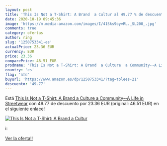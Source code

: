 ```yaml
---
layout: post
title: 'This Is Not a T-Shirt: A Brand  a Cultur al 49.77 % de descuento'
date: 2020-10-19 09:45:36
image: 'https://m.media-amazon.com/images/I/41Sks9oyvRL._SL200_.jpg'
comments: true
category: ofertas
author: ring
slug: '1250753341-es'
actualPrice: 23.36 EUR
currency: EUR
price: 23.36
comparePrice: 46.51 EUR
prodname: 'This Is Not a T-Shirt: A Brand  a Culture  a Community--A Life in Streetwear'
country: 'es'
flag: '🇪🇸'
buyurl: 'https://www.amazon.es/dp/1250753341/?tag=tolees-21'
descuento: '49.77'
---
```


Está [This Is Not a T-Shirt: A Brand  a Culture  a Community--A Life in Streetwear](https://www.amazon.es/dp/1250753341/?tag=tolees-21) con 49.77 de descuento por 23.36 EUR (original: 46.51 EUR) en el siguiente enlace!

[![This Is Not a T-Shirt: A Brand  a Cultur](https://m.media-amazon.com/images/I/41Sks9oyvRL._SL200_.jpg)](https://www.amazon.es/dp/1250753341/?tag=tolees-21)

ℹ️:


[Ver la oferta!!](https://www.amazon.es/dp/1250753341/?tag=tolees-21)
